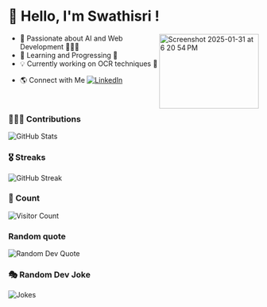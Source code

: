 # 👋 Hello, I'm Swathisri !
<img align = "right" width="200" height="150" alt="Screenshot 2025-01-31 at 6 20 54 PM" src="https://github.com/user-attachments/assets/58a6c870-1085-4730-a1b8-3af38a4b4b77" />
<ul>
  <li>🚀 Passionate about AI and Web Development 👩🏻‍💻  </li>
  <li>🌱 Learning and Progressing 📝</li>
  <li>💡 Currently working on OCR techniques 🧐</li>

<li>
  
🌎 Connect with Me
[![LinkedIn](https://img.shields.io/badge/LinkedIn-0A66C2?style=for-the-badge&logo=linkedin&logoColor=white)](https://www.linkedin.com/in/swathisri-r-9909a720a/)

</li>
</ul>
<br>

### 🧑‍🧒‍🧒 Contributions
![GitHub Stats](https://github-readme-stats.vercel.app/api?username=Swathisri-02&show_icons=true&theme=radical)

### 🎖️ Streaks
![GitHub Streak](https://streak-stats.demolab.com/?user=Swathisri-02&theme=radical)

### 👀 Count
![Visitor Count](https://komarev.com/ghpvc/?username=Swathisri-02&color=blue)

### Random quote
![Random Dev Quote](https://quotes-github-readme.vercel.app/api?type=horizontal)

### 🎭 Random Dev Joke
![Jokes](https://readme-jokes.vercel.app/api)
